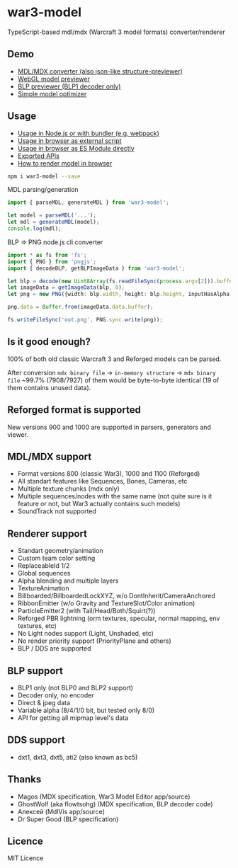 # war3-model
TypeScript-based mdl/mdx (Warcraft 3 model formats) converter/renderer

## Demo
* [MDL/MDX converter (also json-like structure-previewer)](https://4eb0da.github.io/war3-model/convert/convert.html)
* [WebGL model previewer](https://4eb0da.github.io/war3-model/preview/preview.html)
* [BLP previewer (BLP1 decoder only)](https://4eb0da.github.io/war3-model/decodeblp/decodeblp.html)
* [Simple model optimizer](https://4eb0da.github.io/war3-model/optframes/optframes.html)

## Usage

* [Usage in Node.js or with bundler (e.g. webpack)](docs/node.md)
* [Usage in browser as external script](docs/browser-global.md)
* [Usage in browser as ES Module directly](docs/browser-es.md)
* [Exported APIs](docs/interface.md)
* [How to render model in browser](docs/how-to-render.md)

```bash
npm i war3-model --save
```

MDL parsing/generation
```typescript
import { parseMDL, generateMDL } from 'war3-model';

let model = parseMDL('...');
let mdl = generateMDL(model);
console.log(mdl);
```

BLP => PNG node.js cli converter
```typescript
import * as fs from 'fs';
import { PNG } from 'pngjs';
import { decodeBLP, getBLPImageData } from 'war3-model';

let blp = decode(new Uint8Array(fs.readFileSync(process.argv[2])).buffer);
let imageData = getImageData(blp, 0);
let png = new PNG({width: blp.width, height: blp.height, inputHasAlpha: true});

png.data = Buffer.from(imageData.data.buffer);

fs.writeFileSync('out.png', PNG.sync.write(png));
```

## Is it good enough?

100% of both old classic Warcraft 3 and Reforged models can be parsed.

After conversion `mdx binary file` -> `in-memory structure` -> `mdx binary file` ~99.7% (7908/7927) of them would be byte-to-byte identical (19 of them contains unused data).

## Reforged format is supported

New versions 900 and 1000 are supported in parsers, generators and viewer.

## MDL/MDX support

* Format versions 800 (classic War3), 1000 and 1100 (Reforged)
* All standart features like Sequences, Bones, Cameras, etc
* Multiple texture chunks (mdx only)
* Multiple sequences/nodes with the same name (not quite sure is it feature or not, but War3 actually contains such models)
* SoundTrack not supported

## Renderer support

* Standart geometry/animation
* Custom team color setting
* ReplaceableId 1/2
* Global sequences
* Alpha blending and multiple layers
* TextureAnimation
* Billboarded/BillboardedLockXYZ, w/o DontInherit/CameraAnchored
* RibbonEmitter (w/o Gravity and TextureSlot/Color animation)
* ParticleEmitter2 (with Tail/Head/Both/Squirt(?))
* Reforged PBR lightning (orm textures, specular, normal mapping, env textures, etc)
* No Light nodes support (Light, Unshaded, etc)
* No render priority support (PriorityPlane and others)
* BLP / DDS are supported

## BLP support

* BLP1 only (not BLP0 and BLP2 support)
* Decoder only, no encoder
* Direct & jpeg data
* Variable alpha (8/4/1/0 bit, but tested only 8/0)
* API for getting all mipmap level's data

## DDS support

* dxt1, dxt3, dxt5, ati2 (also known as bc5)

## Thanks

* Magos (MDX specification, War3 Model Editor app/source)
* GhostWolf (aka flowtsohg) (MDX specification, BLP decoder code)
* Алексей (MdlVis app/source)
* Dr Super Good (BLP specification)

## Licence

MIT Licence
